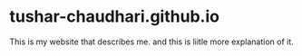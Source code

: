 # tushar-chaudhari.github.io
This is my website that describes me.
and this is liitle more explanation of it.